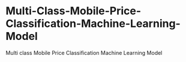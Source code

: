 # Multi-Class-Mobile-Price-Classification-Machine-Learning-Model
Multi class Mobile Price Classification  Machine Learning Model
